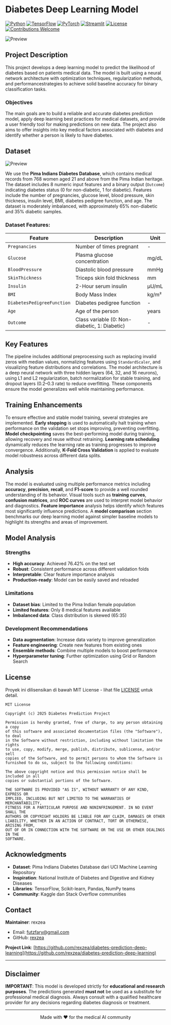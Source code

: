 #  Diabetes Deep Learning Model 

[![Python](https://img.shields.io/badge/Python-3.7%2B-blue.svg)](https://www.python.org/downloads/)
[![TensorFlow](https://img.shields.io/badge/TensorFlow-2.0%2B-orange.svg)](https://tensorflow.org/)
[![PyTorch](https://img.shields.io/badge/PyTorch-1.10%2B-EE4C2C.svg)](https://pytorch.org/)
[![Streamlit](https://img.shields.io/badge/Streamlit-1.0%2B-FF4B4B.svg)](https://streamlit.io/)
[![License](https://img.shields.io/badge/License-MIT-green.svg)](LICENSE)
[![Contributions Welcome](https://img.shields.io/badge/Contributions-Welcome-brightgreen.svg)](CONTRIBUTING.md)

![Preview](assets/home.png)

## Project Description

This project develops a deep learning model to predict the likelihood of diabetes based on patients medical data. The model is built using a neural network architecture with optimization techniques, regularization methods, and performancestrategies to achieve solid baseline accuracy for binary classification tasks.

### Objectives

The main goals are to build a reliable and accurate diabetes prediction model, apply deep learning best practices for medical datasets, and provide a user friendly tool for making predictions on new data. The project also aims to offer insights into key medical factors associated with diabetes and identify whether a person is likely to have diabetes.

## Dataset

![Preview](assets/diabetes-distribution.png)

We use the **Pima Indians Diabetes Database**, which contains medical records from 768 women aged 21 and above from the Pima Indian heritage. The dataset includes 8 numeric input features and a binary output (`Outcome`) indicating diabetes status (0 for non-diabetic, 1 for diabetic). Features include the number of pregnancies, glucose level, blood pressure, skin thickness, insulin level, BMI, diabetes pedigree function, and age. The dataset is moderately imbalanced, with approximately 65% non-diabetic and 35% diabetic samples.

### Dataset Features:

| Feature                    | Description                                           | Unit      |
|----------------------------|-------------------------------------------------------|-----------|
| `Pregnancies`              | Number of times pregnant                              | -         |
| `Glucose`                  | Plasma glucose concentration                          | mg/dL     |
| `BloodPressure`            | Diastolic blood pressure                              | mmHg      |
| `SkinThickness`            | Triceps skin fold thickness                           | mm        |
| `Insulin`                  | 2-Hour serum insulin                                  | μU/mL     |
| `BMI`                      | Body Mass Index                                       | kg/m²     |
| `DiabetesPedigreeFunction`| Diabetes pedigree function                            | -         |
| `Age`                      | Age of the person                                     | years     |
| `Outcome`                  | Class variable (0: Non-diabetic, 1: Diabetic)         | -         |




## Key Features

The pipeline includes additional preprocessing such as replacing invalid zeros with median values, normalizing features using `StandardScaler`, and visualizing feature distributions and correlations. The model architecture is a deep neural network with three hidden layers (64, 32, and 16 neurons), using L1 and L2 regularization, batch normalization for stable training, and dropout layers (0.2–0.3 rate) to reduce overfitting. These components ensure the model generalizes well while maintaining performance.


## Training Enhancements

To ensure effective and stable model training, several strategies are implemented. **Early stopping** is used to automatically halt training when performance on the validation set stops improving, preventing overfitting. **Model checkpointing** saves the best-performing model during training, allowing recovery and reuse without retraining. **Learning rate scheduling** dynamically reduces the learning rate as training progresses to improve convergence. Additionally, **K-Fold Cross Validation** is applied to evaluate model robustness across different data splits.

## Analysis

The model is evaluated using multiple performance metrics including **accuracy**, **precision**, **recall**, and **F1-score** to provide a well rounded understanding of its behavior. Visual tools such as **training curves**, **confusion matrices**, and **ROC curves** are used to interpret model behavior and diagnostics. **Feature importance** analysis helps identify which features most significantly influence predictions. A **model comparison** section benchmarks our deep learning model against simpler baseline models to highlight its strengths and areas of improvement.



## Model Analysis

### Strengths
- **High accuracy**: Achieved 76.42% on the test set
- **Robust**: Consistent performance across different validation folds
- **Interpretable**: Clear feature importance analysis
- **Production-ready**: Model can be easily saved and reloaded

### Limitations
- **Dataset bias**: Limited to the Pima Indian female population
- **Limited features**: Only 8 medical features available
- **Imbalanced data**: Class distribution is skewed (65:35)

### Development Recommendations
- **Data augmentation**: Increase data variety to improve generalization
- **Feature engineering**: Create new features from existing ones
- **Ensemble methods**: Combine multiple models to boost performance
- **Hyperparameter tuning**: Further optimization using Grid or Random Search


##  License

Proyek ini dilisensikan di bawah MIT License - lihat file [LICENSE](LICENSE) untuk detail.

```
MIT License

Copyright (c) 2025 Diabetes Prediction Project

Permission is hereby granted, free of charge, to any person obtaining a copy
of this software and associated documentation files (the "Software"), to deal
in the Software without restriction, including without limitation the rights
to use, copy, modify, merge, publish, distribute, sublicense, and/or sell
copies of the Software, and to permit persons to whom the Software is
furnished to do so, subject to the following conditions:

The above copyright notice and this permission notice shall be included in all
copies or substantial portions of the Software.

THE SOFTWARE IS PROVIDED "AS IS", WITHOUT WARRANTY OF ANY KIND, EXPRESS OR
IMPLIED, INCLUDING BUT NOT LIMITED TO THE WARRANTIES OF MERCHANTABILITY,
FITNESS FOR A PARTICULAR PURPOSE AND NONINFRINGEMENT. IN NO EVENT SHALL THE
AUTHORS OR COPYRIGHT HOLDERS BE LIABLE FOR ANY CLAIM, DAMAGES OR OTHER
LIABILITY, WHETHER IN AN ACTION OF CONTRACT, TORT OR OTHERWISE, ARISING FROM,
OUT OF OR IN CONNECTION WITH THE SOFTWARE OR THE USE OR OTHER DEALINGS IN THE
SOFTWARE.
```

##  Acknowledgments

- **Dataset**: Pima Indians Diabetes Database dari UCI Machine Learning Repository
- **Inspiration**: National Institute of Diabetes and Digestive and Kidney Diseases
- **Libraries**: TensorFlow, Scikit-learn, Pandas, NumPy teams
- **Community**: Kaggle dan Stack Overflow communities

##  Contact

**Maintainer**: rexzea
-  Email: futzfary@gmail.com
-  GitHub: [rexzea](https://github.com/rexzea?fbclid=PAQ0xDSwKnNYBleHRuA2FlbQIxMQABpzZj-DhcoKT7nJAlQajpUiZYp12dgNSQBjbwLm6WEuqEizn5dMk8MFLGsF2u_aem_TvFDhNFn8BEO-3EyK1iH0A )


**Project Link**: [https://github.com/rexzea/diabetes-prediction-deep-learning](https://github.com/rexzea/diabetes-prediction-deep-learning)

---

## Disclaimer

**IMPORTANT**: This model is developed strictly for **educational and research purposes**. The predictions generated **must not** be used as a substitute for professional medical diagnosis. Always consult with a qualified healthcare provider for any decisions regarding diabetes diagnosis or treatment.


---

<div align="center">

Made with ❤️ for the medical AI community


</div>
